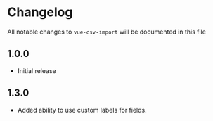# Changelog

All notable changes to `vue-csv-import` will be documented in this file

## 1.0.0
- Initial release


## 1.3.0
- Added ability to use custom labels for fields.